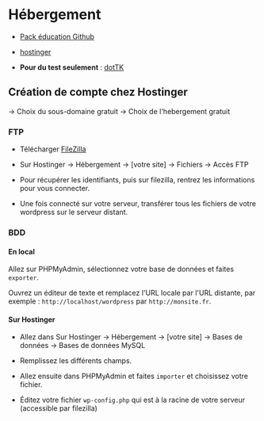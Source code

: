 # Hébergement 

* [Pack éducation Github](https://education.github.com/pack)

* [hostinger](https://www.hostinger.fr/)

* **Pour du test seulement** : [dotTK](http://dot.tk)




## Création de compte chez Hostinger 




-> Choix du sous-domaine gratuit 
-> Choix de l'hebergement gratuit 


### FTP 


* Télécharger [FileZilla](https://filezilla-project.org/download.php?type=client)

* Sur Hostinger -> Hébergement -> [votre site] -> Fichiers -> Accès FTP

* Pour récupérer les identifiants, puis sur filezilla, rentrez les informations pour vous connecter. 

* Une fois connecté sur votre serveur, transférer tous les fichiers de votre wordpress sur le serveur distant. 


### BDD 

#### En local 

Allez sur PHPMyAdmin, sélectionnez votre base de données et faites `exporter`. 

Ouvrez un éditeur de texte et remplacez l'URL locale par l'URL distante, par exemple : `http://localhost/wordpress` par `http://monsite.fr`. 


#### Sur Hostinger

* Allez dans Sur Hostinger -> Hébergement -> [votre site] -> Bases de données  -> Bases de données MySQL 

* Remplissez les différents champs. 

* Allez ensuite dans PHPMyAdmin et faites `importer` et choisissez votre fichier. 

* Éditez votre fichier `wp-config.php` qui est à la racine de votre serveur (accessible par filezilla)



